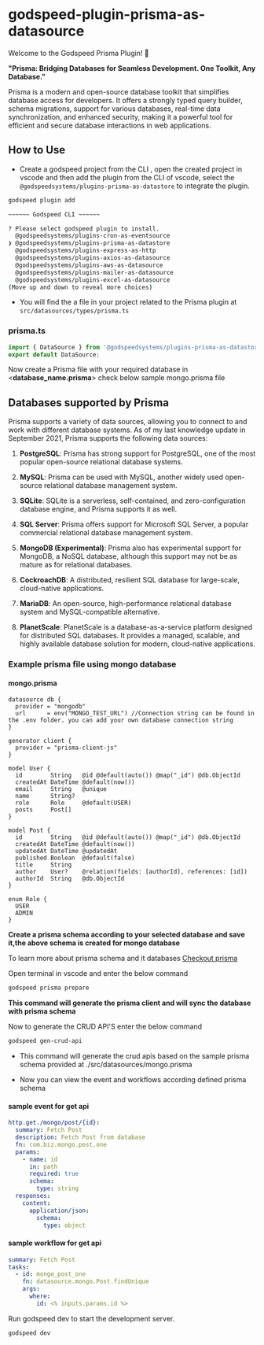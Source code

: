 # godspeed-plugin-prisma-as-datasource

Welcome to the Godspeed Prisma Plugin! 🚀

**"Prisma: Bridging Databases for Seamless Development. One Toolkit, Any Database."**

Prisma is a modern and open-source database toolkit that simplifies database access for developers. It offers a strongly typed query builder, schema migrations, support for various databases, real-time data synchronization, and enhanced security, making it a powerful tool for efficient and secure database interactions in web applications.


## How to Use
- Create a godspeed project from the CLI , open the created project in vscode and then add the plugin from the CLI of vscode, select the `@godspeedsystems/plugins-prisma-as-datastore` to integrate the plugin.

```bash
godspeed plugin add

~~~~~~ Godspeed CLI ~~~~~~

? Please select godspeed plugin to install. 
  @godspeedsystems/plugins-cron-as-eventsource 
❯ @godspeedsystems/plugins-prisma-as-datastore
  @godspeedsystems/plugins-express-as-http 
  @godspeedsystems/plugins-axios-as-datasource 
  @godspeedsystems/plugins-aws-as-datasource 
  @godspeedsystems/plugins-mailer-as-datasource 
  @godspeedsystems/plugins-excel-as-datasource 
(Move up and down to reveal more choices)
```
- You will find the a file in your project related to the Prisma plugin at `src/datasources/types/prisma.ts` 


### prisma.ts

```typescript
import { DataSource } from '@godspeedsystems/plugins-prisma-as-datastore';
export default DataSource;
```

Now create a Prisma file with your required database in <**database_name.prisma**> check below sample mongo.prisma file

## Databases supported by Prisma 
Prisma supports a variety of data sources, allowing you to connect to and work with different database systems. As of my last knowledge update in September 2021, Prisma supports the following data sources:

1. **PostgreSQL**: Prisma has strong support for PostgreSQL, one of the most popular open-source relational database systems.

2. **MySQL**: Prisma can be used with MySQL, another widely used open-source relational database management system.

3. **SQLite**: SQLite is a serverless, self-contained, and zero-configuration database engine, and Prisma supports it as well.

4. **SQL Server**: Prisma offers support for Microsoft SQL Server, a popular commercial relational database management system.

5. **MongoDB (Experimental)**: Prisma also has experimental support for MongoDB, a NoSQL database, although this support may not be as mature as for relational databases.

6. **CockroachDB**: A distributed, resilient SQL database for large-scale, cloud-native applications.

7. **MariaDB**: An open-source, high-performance relational database system and MySQL-compatible alternative.

8. **PlanetScale**: PlanetScale is a database-as-a-service platform designed for distributed SQL databases. It provides a managed, scalable, and highly available database solution for modern, cloud-native applications.

### Example prisma file using mongo database

#### mongo.prisma
```prisma
datasource db {
  provider = "mongodb"
  url      = env("MONGO_TEST_URL") //Connection string can be found in the .env folder. you can add your own database connection string
}

generator client {
  provider = "prisma-client-js"
}

model User {
  id        String   @id @default(auto()) @map("_id") @db.ObjectId
  createdAt DateTime @default(now())
  email     String   @unique
  name      String?
  role      Role     @default(USER)
  posts     Post[]
}

model Post {
  id        String   @id @default(auto()) @map("_id") @db.ObjectId
  createdAt DateTime @default(now())
  updatedAt DateTime @updatedAt
  published Boolean  @default(false)
  title     String
  author    User?    @relation(fields: [authorId], references: [id])
  authorId  String   @db.ObjectId
}

enum Role {
  USER
  ADMIN
}
```

**Create a prisma schema according to your selected database and save it,the above schema is created for mongo database**

To learn more about prisma schema and it databases [Checkout prisma](https://www.prisma.io/docs)


Open terminal in vscode and enter the below command
```bash
godspeed prisma prepare
```

**This command will generate the prisma client and will sync the database with prisma schema**

Now to generate the CRUD API'S enter the below command
```bash
godspeed gen-crud-api
```
* This command will generate the crud apis based on the sample prisma schema provided at ./src/datasources/mongo.prisma

* Now you can view the event and workflows according defined prisma schema

#### sample event for get api
```yaml
http.get./mongo/post/{id}:
  summary: Fetch Post
  description: Fetch Post from database
  fn: com.biz.mongo.post.one
  params:
    - name: id
      in: path
      required: true
      schema:
        type: string
  responses:
    content:
      application/json:
        schema:
          type: object
```
#### sample workflow for get api
```yaml
summary: Fetch Post
tasks:
  - id: mongo_post_one
    fn: datasource.mongo.Post.findUnique
    args:
      where:
        id: <% inputs.params.id %>
```

Run godspeed dev to start the development server.
```bash
godspeed dev
```

